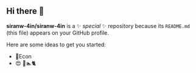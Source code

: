 ## Hi there 👋


**siranw-4in/siranw-4in** is a ✨ _special_ ✨ repository because its `README.md` (this file) appears on your GitHub profile.

Here are some ideas to get you started:

- 📖Econ
- 😍 🏃🏊🐈